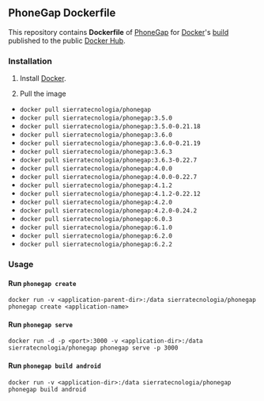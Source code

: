 ## PhoneGap Dockerfile

This repository contains **Dockerfile** of [PhoneGap](http://phonegap.com/) for [Docker](https://www.docker.com/)'s [build](https://registry.hub.docker.com/u/sierratecnologia/phonegap/) published to the public [Docker Hub](https://hub.docker.com/).

### Installation

1. Install [Docker](https://www.docker.com/).

2. Pull the image
  * `docker pull sierratecnologia/phonegap`
  * `docker pull sierratecnologia/phonegap:3.5.0`
  * `docker pull sierratecnologia/phonegap:3.5.0-0.21.18`
  * `docker pull sierratecnologia/phonegap:3.6.0`
  * `docker pull sierratecnologia/phonegap:3.6.0-0.21.19`
  * `docker pull sierratecnologia/phonegap:3.6.3`
  * `docker pull sierratecnologia/phonegap:3.6.3-0.22.7`
  * `docker pull sierratecnologia/phonegap:4.0.0`
  * `docker pull sierratecnologia/phonegap:4.0.0-0.22.7`
  * `docker pull sierratecnologia/phonegap:4.1.2`
  * `docker pull sierratecnologia/phonegap:4.1.2-0.22.12`
  * `docker pull sierratecnologia/phonegap:4.2.0`
  * `docker pull sierratecnologia/phonegap:4.2.0-0.24.2`
  * `docker pull sierratecnologia/phonegap:6.0.3`
  * `docker pull sierratecnologia/phonegap:6.1.0`
  * `docker pull sierratecnologia/phonegap:6.2.0`
  * `docker pull sierratecnologia/phonegap:6.2.2`

### Usage

#### Run `phonegap create`

    docker run -v <application-parent-dir>:/data sierratecnologia/phonegap phonegap create <application-name>

#### Run `phonegap serve`

    docker run -d -p <port>:3000 -v <application-dir>:/data sierratecnologia/phonegap phonegap serve -p 3000

#### Run `phonegap build android`

    docker run -v <application-dir>:/data sierratecnologia/phonegap phonegap build android
